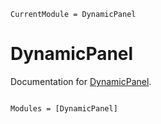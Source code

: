```@meta
CurrentModule = DynamicPanel
```

# DynamicPanel

Documentation for [DynamicPanel](https://github.com/RC416/DynamicPanel.jl).

```@index
```

```@autodocs
Modules = [DynamicPanel]
```
